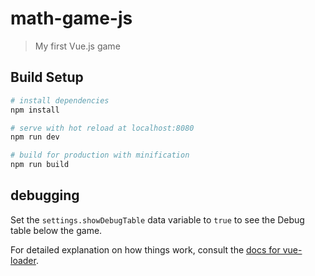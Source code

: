 # math-game-js

> My first Vue.js game

## Build Setup

``` bash
# install dependencies
npm install

# serve with hot reload at localhost:8080
npm run dev

# build for production with minification
npm run build
```

## debugging

Set the `settings.showDebugTable` data variable to `true` to see the Debug table below the game.

For detailed explanation on how things work, consult the [docs for vue-loader](http://vuejs.github.io/vue-loader).

